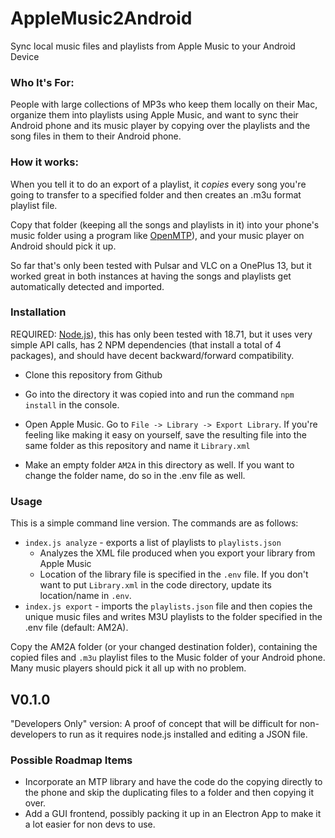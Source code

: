 # AppleMusic2Android

Sync local music files and playlists from Apple Music to your Android Device

### **Who It's For:**
People with large collections of MP3s who keep them locally on their Mac, organize them into playlists using Apple Music, and want to sync their Android phone and its music player by copying over the playlists and the song files in them to their Android phone.

### **How it works:**
When you tell it to do an export of a playlist, it *copies* every song you're going to transfer to a specified folder and then creates an .m3u format playlist file. 

Copy that folder (keeping all the songs and playlists in it) into your phone's music folder using a program like [OpenMTP](https://openmtp.ganeshrvel.com/)), and your music player on Android should pick it up. 

So far that's only been tested with Pulsar and VLC on a OnePlus 13, but it worked great in both instances at having the songs and playlists get automatically detected and imported.

### Installation
REQUIRED: [Node.js](https://nodejs.org/en)), this has only been tested with 18.71, but it uses very simple API calls, has 2 NPM dependencies (that install a total of 4 packages), and should have decent backward/forward compatibility.

- Clone this repository from Github
- Go into the directory it was copied into and run the command `npm install` in the console.

- Open Apple Music. Go to `File -> Library -> Export Library`. If you're feeling like making it easy on yourself, save the resulting file into the same folder as this repository and name it `Library.xml`
- Make an empty folder `AM2A` in this directory as well. If you want to change the folder name, do so in the .env file as well.

### Usage

This is a simple command line version. The commands are as follows:

- `index.js analyze` - exports a list of playlists to `playlists.json`
  - Analyzes the XML file produced when you export your library from Apple Music
  - Location of the library file is specified in the `.env` file. If you don't want to put `Library.xml` in the code directory, update its location/name in `.env`.
- `index.js export` - imports the `playlists.json` file and then copies the unique music files and writes M3U playlists to the folder specified in the .env file (default: AM2A).

Copy the AM2A folder (or your changed destination folder), containing the copied files and `.m3u` playlist files to the Music folder of your Android phone. Many music players should pick it all up with no problem.


## V0.1.0

"Developers Only" version: A proof of concept that will be difficult for non-developers to run as it requires node.js installed and editing a JSON file.

### Possible Roadmap Items
- Incorporate an MTP library and have the code do the copying directly to the phone and skip the duplicating files to a folder and then copying it over.
- Add a GUI frontend, possibly packing it up in an Electron App to make it a lot easier for non devs to use.
